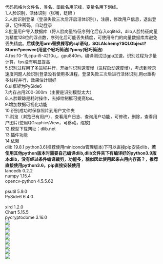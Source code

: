 # 
代码风格为文件名、类名、函数名用驼峰，变量名用下划线。<br>
1.人脸识别，活体识别（张嘴，眨眼 ）<br> 
2.人脸识别登录（登录失败三次后开启活体识别），注册，修改用户信息，退出登录，记住密码，自动登录<br> 
3.批量用户导入数据库（将人脸向量特征序列化后存入sqlite3，dlib人脸特征向量为精度128位的浮点数，序列化后可能丢失精度，可使用专门的向量数据库库避免丢失精度。__后续使用orm替换裸写的sql语句，SQLAlchemy?SQLObject?Storm?peewee(用这个轻巧简洁)?pony(轻巧简洁)__<br>
4.fps:10-15,cpu-i5-4210u,，gpu840m，编译测试过gpu加速，识别过程为少量计算，fps没有明显提高<br>
5.识别过程用了多进程并行，开始时识别速度慢（进程启动速度慢），考虑到登录速度问题人脸识别登录没有使用多进程，登录失败三次后进行活体识别,用qt重构多线程并行，效果估计很好<br>
6.ui框架为PySide6<br>
7.内存占用200-300m（主要是识别模型太大）<br>
8.人脸跟踪是耗时操作，去掉绘制框可提高fps。<br>
9.增加数据可视化功能<br>
10.识别成功时保存照片到用户文件夹<br>
11.浏览（浏览已有用户）、查看用户日志、查询用户功能，可修改，删除，查看用户图片(使用QGraphicsView，可移动，缩放)<br>
12.模型下载网址：dlib.net<br>
13.插件功能<br>
14.依赖<br>
dlib 19.8.1  python3.6(推荐使用miniconda管理版本)下可以直接pip安装dlib，__若使用其他python版本时需要自己编译dlib,dlib文件夹下有编译好的python3.9版本dlib，没有经过条件编译裁剪，功能多，貌似因此使用起来占用内存高？，推荐直接使用python3.6，pip直接安装使用__<br>
lancedb                 0.2.2<br> 
numpy                   1.15.4 <br> 
opencv-python           4.5.5.62<br>  
psutil                  5.9.0 <br> 
PySide6                   6.4.0<br>               
xlrd                    1.2.0 <br> 
Chart               5.15.5<br>
pycryptodome    3.16.0<br>
![](./Screenshot/登录.png) <br>
![](./Screenshot/登录2.png) <br>
![](./Screenshot/注册.png) <br>
![](./Screenshot/页面.png) <br>
![](./Screenshot/数据.png) <br>
![](./Screenshot/用户管理.png) <br>
![](./Screenshot/日志.png) <br>
![](./Screenshot/进度条.png) <br>



